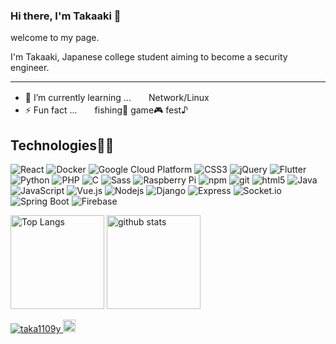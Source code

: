 ### Hi there, I'm Takaaki 👋

<p>welcome to my page.</p>
<p>I'm Takaaki, Japanese college student aiming to become a security engineer.</p>

<hr>

- 🌱 I’m currently learning ...　　Network/Linux
- ⚡ Fun fact ...　　fishing🎣  game🎮  fest♪

## Technologies👨‍💻

<p>
  <img alt="React" src="https://img.shields.io/badge/-React-45b8d8?style=flat-square&logo=react&logoColor=white" />
  <img alt="Docker" src="https://img.shields.io/badge/-Docker-46a2f1?style=flat-square&logo=docker&logoColor=white" />
  <img alt="Google Cloud Platform" src="https://img.shields.io/badge/-Google_Cloud_Platform-1a73e8?style=flat-square&logo=google-cloud&logoColor=white" />
  <img alt="CSS3" src="https://img.shields.io/badge/CSS3-1572B6?style=flat-square&logo=CSS3&logoColor=white" />   
  <img alt="jQuery" src="https://img.shields.io/badge/jQuery-0769AD?style=flat-square&logo=jQuery&logoColor=white" />
  <img alt="Flutter" src="https://img.shields.io/badge/Flutter-02569B?style=flat-square&logo=Flutter&logoColor=white" />
  <img alt="Python" src="https://img.shields.io/badge/Python-3766AB?style=flat-square&logo=Python&logoColor=white" />
  <img alt="PHP" src="https://img.shields.io/badge/PHP-777BB4?style=flat-square&logo=PHP&logoColor=white" />
  <img alt="C" src="https://img.shields.io/badge/C-A8B9CC?style=flat-square&logo=C&logoColor=black" />
  <img alt="Sass" src="https://img.shields.io/badge/-Sass-CC6699?style=flat-square&logo=sass&logoColor=white" />
  <img alt="Raspberry Pi" src="https://img.shields.io/badge/-Raspberry%20Pi-C51A4A?style=flat-square&logo=Raspberry+Pi" />
  <img alt="npm" src="https://img.shields.io/badge/-NPM-CB3837?style=flat-square&logo=npm&logoColor=white" />
  <img alt="git" src="https://img.shields.io/badge/-Git-F05032?style=flat-square&logo=git&logoColor=white" />
  <img alt="html5" src="https://img.shields.io/badge/-HTML5-E34F26?style=flat-square&logo=html5&logoColor=white" />
  <img alt="Java" src="https://img.shields.io/badge/Java-f89820?style=flat-square&logo=Java&logoColor=white" />
  <img alt="JavaScript" src="https://img.shields.io/badge/JavaScript-F7DF1E?style=flat-square&logo=JavaScript&logoColor=black" /> 
  <img alt="Vue.js" src="https://img.shields.io/badge/Vue.js-4FC08D?style=flat-square&logo=Vue.js&logoColor=white" />
  <img alt="Nodejs" src="https://img.shields.io/badge/-Nodejs-43853d?style=flat-square&logo=Node.js&logoColor=white" />
  <img alt="Django" src="https://img.shields.io/badge/Django-092E20?style=flat-square&logo=Django&logoColor=white" /> 
  <img alt="Express" src="https://img.shields.io/badge/Express-000000?style=flat-square&logo=Express&logoColor=white" />
  <img alt="Socket.io" src="https://img.shields.io/badge/Socket.io-010101?style=flat-square&logo=Socket.io" />
  <img alt="Spring Boot" src="https://img.shields.io/badge/Spring_Boot-F2F4F9?style=flat-square&logo=spring-boot" />
  <img alt="Firebase" src="https://img.shields.io/badge/Firebase-F2F4F9?style=flat-square&logo=Firebase" />
</p>

<p align="left"> 
  <img alt="Top Langs" height="150px" src="https://github-readme-stats.vercel.app/api/top-langs/?username=taka1109y&layout=compact&count_private=true&show_icons=true" />
  <img alt="github stats" height="150px" src="https://github-readme-stats.vercel.app/api?username=taka1109y&count_private=true&show_icons=true&show_icons=true" />
</p>

<p align="left"> 
  <a href="https://github.com/taka1109y/taka1109y/">
    <img src="https://komarev.com/ghpvc/?username=taka1109y" alt="taka1109y" />
  </a>
  <a href="http://twitter.com/takaaki25852">
    <img height="20" src="https://img.shields.io/twitter/follow/takaaki25852?label=Twitter&logo=twitter&style=flat" />
  </a>
</p>
